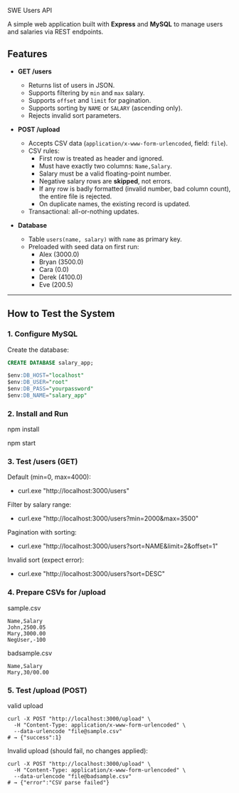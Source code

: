  SWE Users API

A simple web application built with **Express** and **MySQL** to manage users and salaries via REST endpoints.  

## Features

- **GET /users**
  - Returns list of users in JSON.
  - Supports filtering by `min` and `max` salary.
  - Supports `offset` and `limit` for pagination.
  - Supports sorting by `NAME` or `SALARY` (ascending only).
  - Rejects invalid sort parameters.

- **POST /upload**
  - Accepts CSV data (`application/x-www-form-urlencoded`, field: `file`).
  - CSV rules:
    - First row is treated as header and ignored.
    - Must have exactly two columns: `Name,Salary`.
    - Salary must be a valid floating-point number.
    - Negative salary rows are **skipped**, not errors.
    - If any row is badly formatted (invalid number, bad column count), the entire file is rejected.
    - On duplicate names, the existing record is updated.
  - Transactional: all-or-nothing updates.

- **Database**
  - Table `users(name, salary)` with `name` as primary key.
  - Preloaded with seed data on first run:
    - Alex (3000.0)
    - Bryan (3500.0)
    - Cara (0.0)
    - Derek (4100.0)
    - Eve (200.5)

---
## How to Test the System

### 1. Configure MySQL

Create the database:

```sql
CREATE DATABASE salary_app;

$env:DB_HOST="localhost"
$env:DB_USER="root"
$env:DB_PASS="yourpassword"
$env:DB_NAME="salary_app"
```
### 2. Install and Run
npm install

npm start
### 3. Test /users (GET)
Default (min=0, max=4000):
  - curl.exe "http://localhost:3000/users"

Filter by salary range:
  - curl.exe "http://localhost:3000/users?min=2000&max=3500"

Pagination with sorting:
  - curl.exe "http://localhost:3000/users?sort=NAME&limit=2&offset=1"

Invalid sort (expect error):
  - curl.exe "http://localhost:3000/users?sort=DESC"
### 4. Prepare CSVs for /upload
sample.csv
```
Name,Salary
John,2500.05
Mary,3000.00
NegUser,-100
```
badsample.csv
```
Name,Salary
Mary,30/00.00
```
### 5. Test /upload (POST)
valid upload
```
curl -X POST "http://localhost:3000/upload" \
  -H "Content-Type: application/x-www-form-urlencoded" \
  --data-urlencode "file@sample.csv"
# → {"success":1}
```
Invalid upload (should fail, no changes applied):
```
curl -X POST "http://localhost:3000/upload" \
  -H "Content-Type: application/x-www-form-urlencoded" \
  --data-urlencode "file@badsample.csv"
# → {"error":"CSV parse failed"}
```
